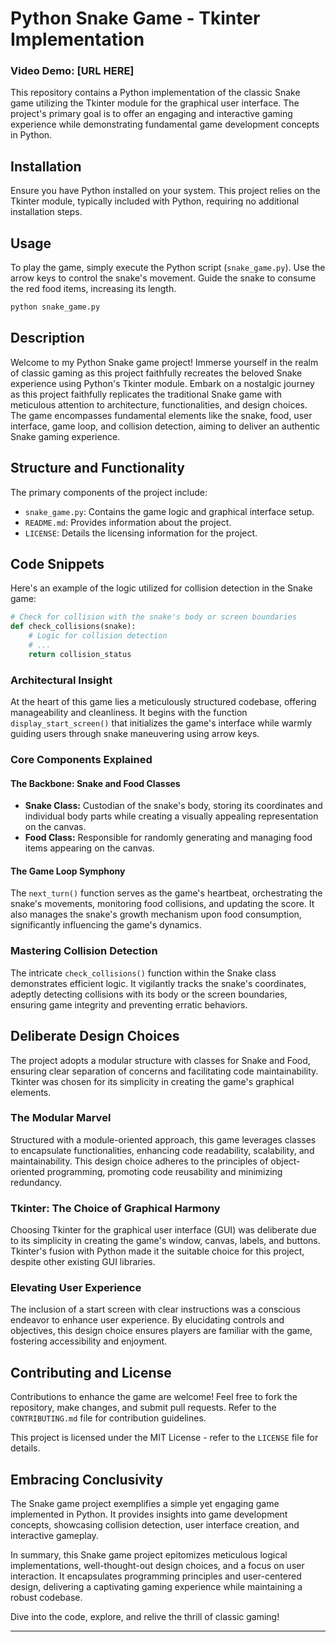 # Python Snake Game - Tkinter Implementation

### Video Demo: [URL HERE]

This repository contains a Python implementation of the classic Snake game utilizing the Tkinter module for the graphical user interface. The project's primary goal is to offer an engaging and interactive gaming experience while demonstrating fundamental game development concepts in Python.

## Installation

Ensure you have Python installed on your system. This project relies on the Tkinter module, typically included with Python, requiring no additional installation steps.

## Usage

To play the game, simply execute the Python script (`snake_game.py`). Use the arrow keys to control the snake's movement. Guide the snake to consume the red food items, increasing its length.

```bash
python snake_game.py
```

## Description

Welcome to my Python Snake game project! Immerse yourself in the realm of classic gaming as this project faithfully recreates the beloved Snake experience using Python's Tkinter module. Embark on a nostalgic journey as this project faithfully replicates the traditional Snake game with meticulous attention to architecture, functionalities, and design choices. The game encompasses fundamental elements like the snake, food, user interface, game loop, and collision detection, aiming to deliver an authentic Snake gaming experience.

## Structure and Functionality

The primary components of the project include:

- `snake_game.py`: Contains the game logic and graphical interface setup.
- `README.md`: Provides information about the project.
- `LICENSE`: Details the licensing information for the project.

## Code Snippets

Here's an example of the logic utilized for collision detection in the Snake game:

```python
# Check for collision with the snake's body or screen boundaries
def check_collisions(snake):
    # Logic for collision detection
    # ...
    return collision_status
```

### Architectural Insight

At the heart of this game lies a meticulously structured codebase, offering manageability and cleanliness. It begins with the function `display_start_screen()` that initializes the game's interface while warmly guiding users through snake maneuvering using arrow keys.

### Core Components Explained

#### The Backbone: Snake and Food Classes

- **Snake Class:** Custodian of the snake's body, storing its coordinates and individual body parts while creating a visually appealing representation on the canvas.
- **Food Class:** Responsible for randomly generating and managing food items appearing on the canvas.

#### The Game Loop Symphony

The `next_turn()` function serves as the game's heartbeat, orchestrating the snake's movements, monitoring food collisions, and updating the score. It also manages the snake's growth mechanism upon food consumption, significantly influencing the game's dynamics.

### Mastering Collision Detection

The intricate `check_collisions()` function within the Snake class demonstrates efficient logic. It vigilantly tracks the snake's coordinates, adeptly detecting collisions with its body or the screen boundaries, ensuring game integrity and preventing erratic behaviors.

## Deliberate Design Choices

The project adopts a modular structure with classes for Snake and Food, ensuring clear separation of concerns and facilitating code maintainability. Tkinter was chosen for its simplicity in creating the game's graphical elements.

### The Modular Marvel

Structured with a module-oriented approach, this game leverages classes to encapsulate functionalities, enhancing code readability, scalability, and maintainability. This design choice adheres to the principles of object-oriented programming, promoting code reusability and minimizing redundancy.

### Tkinter: The Choice of Graphical Harmony

Choosing Tkinter for the graphical user interface (GUI) was deliberate due to its simplicity in creating the game's window, canvas, labels, and buttons. Tkinter's fusion with Python made it the suitable choice for this project, despite other existing GUI libraries.

### Elevating User Experience

The inclusion of a start screen with clear instructions was a conscious endeavor to enhance user experience. By elucidating controls and objectives, this design choice ensures players are familiar with the game, fostering accessibility and enjoyment.

## Contributing and License

Contributions to enhance the game are welcome! Feel free to fork the repository, make changes, and submit pull requests. Refer to the `CONTRIBUTING.md` file for contribution guidelines.

This project is licensed under the MIT License - refer to the `LICENSE` file for details.

## Embracing Conclusivity

The Snake game project exemplifies a simple yet engaging game implemented in Python. It provides insights into game development concepts, showcasing collision detection, user interface creation, and interactive gameplay.

In summary, this Snake game project epitomizes meticulous logical implementations, well-thought-out design choices, and a focus on user interaction. It encapsulates programming principles and user-centered design, delivering a captivating gaming experience while maintaining a robust codebase.

Dive into the code, explore, and relive the thrill of classic gaming!

---
